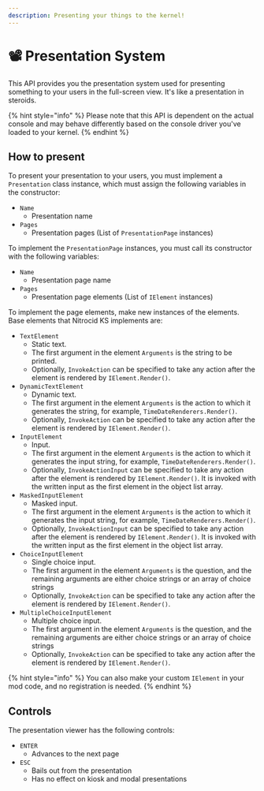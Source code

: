 ```yaml
---
description: Presenting your things to the kernel!
---
```


# 📽 Presentation System

This API provides you the presentation system used for presenting something to your users in the full-screen view. It's like a presentation in steroids.

{% hint style="info" %}
Please note that this API is dependent on the actual console and may behave differently based on the console driver you've loaded to your kernel.
{% endhint %}

## How to present

To present your presentation to your users, you must implement a `Presentation` class instance, which must assign the following variables in the constructor:

* `Name`
  * Presentation name
* `Pages`
  * Presentation pages (List of `PresentationPage` instances)

To implement the `PresentationPage` instances, you must call its constructor with the following variables:

* `Name`
  * Presentation page name
* `Pages`
  * Presentation page elements (List of `IElement` instances)

To implement the page elements, make new instances of the elements. Base elements that Nitrocid KS implements are:

* `TextElement`
  * Static text.
  * The first argument in the element `Arguments` is the string to be printed.
  * Optionally, `InvokeAction` can be specified to take any action after the element is rendered by `IElement.Render()`.
* `DynamicTextElement`
  * Dynamic text.
  * The first argument in the element `Arguments` is the action to which it generates the string, for example, `TimeDateRenderers.Render()`.
  * Optionally, `InvokeAction` can be specified to take any action after the element is rendered by `IElement.Render()`.
* `InputElement`
  * Input.
  * The first argument in the element `Arguments` is the action to which it generates the input string, for example, `TimeDateRenderers.Render()`.
  * Optionally, `InvokeActionInput` can be specified to take any action after the element is rendered by `IElement.Render()`. It is invoked with the written input as the first element in the object list array.
* `MaskedInputElement`
  * Masked input.
  * The first argument in the element `Arguments` is the action to which it generates the input string, for example, `TimeDateRenderers.Render()`.
  * Optionally, `InvokeActionInput` can be specified to take any action after the element is rendered by `IElement.Render()`. It is invoked with the written input as the first element in the object list array.
* `ChoiceInputElement`
  * Single choice input.
  * The first argument in the element `Arguments` is the question, and the remaining arguments are either choice strings or an array of choice strings
  * Optionally, `InvokeAction` can be specified to take any action after the element is rendered by `IElement.Render()`.
* `MultipleChoiceInputElement`
  * Multiple choice input.
  * The first argument in the element `Arguments` is the question, and the remaining arguments are either choice strings or an array of choice strings
  * Optionally, `InvokeAction` can be specified to take any action after the element is rendered by `IElement.Render()`.

{% hint style="info" %}
You can also make your custom `IElement` in your mod code, and no registration is needed.
{% endhint %}

## Controls

The presentation viewer has the following controls:

* `ENTER`
  * Advances to the next page
* `ESC`
  * Bails out from the presentation
  * Has no effect on kiosk and modal presentations
